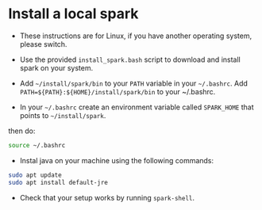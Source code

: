 # Install a local spark

* These instructions are for Linux, if you have another operating system, please switch.

* Use the provided `install_spark.bash` script to download and install spark on your system.

* Add `~/install/spark/bin` to your `PATH` variable in your `~/.bashrc`.
    Add `PATH=${PATH}:${HOME}/install/spark/bin` to your ~/.bashrc.

* In your `~/.bashrc` create an environment variable called `SPARK_HOME` that points to `~/install/spark`.

then do:

```bash
source ~/.bashrc
```

* Instal java on your machine using the following commands:

```bash
sudo apt update
sudo apt install default-jre
```

* Check that your setup works by running `spark-shell`.
